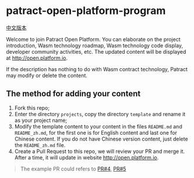 # patract-open-platform-program

[中文版本](./README_zh.md)

Welcome to join Patract Open Platform. You can elaborate on the project introduction, Wasm technology roadmap, Wasm technology code display, developer community activities, etc. The updated content will be displayed at http://open.platform.io.

If the description has nothing to do with Wasm contract technology, Patract may modify or delete the content.

## The method for adding your content

1. Fork this repo;
2. Enter the directory `projects`, copy the directory `template` and rename it as your project name;
3. Modify the template content to your content in the files `README.md` and `README_zh.md`, for the first one is for English content and last one for Chinese content. If you do not have Chinese version content, just delete the `README_zh.md` file.
4. Create a Pull Request to this repo, we will review your PR and merge it. After a time, it will update in website http://open.platform.io.

> The example PR could refers to [PR#4](https://github.com/patractlabs/patract-open-platform-program/pull/4), [PR#5](https://github.com/patractlabs/patract-open-platform-program/pull/5)

